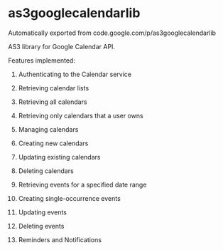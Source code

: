 # as3googlecalendarlib
Automatically exported from code.google.com/p/as3googlecalendarlib


AS3 library for Google Calendar API.

Features implemented:

1. Authenticating to the Calendar service

2. Retrieving calendar lists

3. Retrieving all calendars

4. Retrieving only calendars that a user owns

5. Managing calendars

6. Creating new calendars

7. Updating existing calendars

8. Deleting calendars

9. Retrieving events for a specified date range

10. Creating single-occurrence events

11. Updating events

12. Deleting events

13. Reminders and Notifications 
